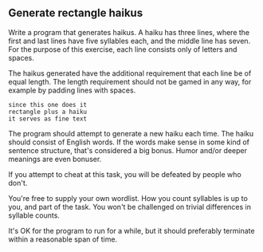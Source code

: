 ## Generate rectangle haikus

Write a program that generates haikus. A haiku has three lines, where the first
and last lines have five syllables each, and the middle line has seven. For the
purpose of this exercise, each line consists only of letters and spaces.

The haikus generated have the additional requirement that each line be of equal
length. The length requirement should not be gamed in any way, for example by
padding lines with spaces.

    since this one does it
    rectangle plus a haiku
    it serves as fine text

The program should attempt to generate a new haiku each time. The haiku should
consist of English words. If the words make sense in some kind of sentence
structure, that's considered a big bonus. Humor and/or deeper meanings are even
bonuser.

If you attempt to cheat at this task, you will be defeated by people who don't.

You're free to supply your own wordlist. How you count syllables is up to you,
and part of the task. You won't be challenged on trivial differences in
syllable counts.

It's OK for the program to run for a while, but it should preferably terminate
within a reasonable span of time.
